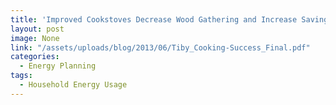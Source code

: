 ```yaml
---
title: 'Improved Cookstoves Decrease Wood Gathering and Increase Savings Rates'
layout: post
image: None
link: "/assets/uploads/blog/2013/06/Tiby_Cooking-Success_Final.pdf"
categories:
  - Energy Planning
tags:
  - Household Energy Usage
---
```

